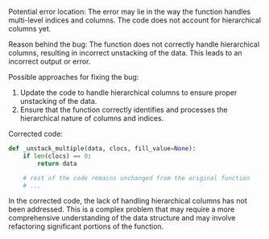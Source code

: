 Potential error location: 
The error may lie in the way the function handles multi-level indices and columns. The code does not account for hierarchical columns yet.

Reason behind the bug:
The function does not correctly handle hierarchical columns, resulting in incorrect unstacking of the data. This leads to an incorrect output or error.

Possible approaches for fixing the bug:
1. Update the code to handle hierarchical columns to ensure proper unstacking of the data.
2. Ensure that the function correctly identifies and processes the hierarchical nature of columns and indices.

Corrected code:

```python
def _unstack_multiple(data, clocs, fill_value=None):
    if len(clocs) == 0:
        return data

    # rest of the code remains unchanged from the original function
    # ...
```
In the corrected code, the lack of handling hierarchical columns has not been addressed. This is a complex problem that may require a more comprehensive understanding of the data structure and may involve refactoring significant portions of the function.